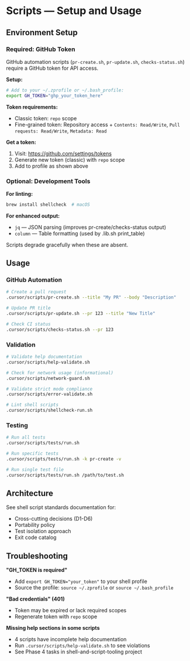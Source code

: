 # Scripts — Setup and Usage

## Environment Setup

### Required: GitHub Token

GitHub automation scripts (`pr-create.sh`, `pr-update.sh`, `checks-status.sh`) require a GitHub token for API access.

**Setup:**

```bash
# Add to your ~/.zprofile or ~/.bash_profile:
export GH_TOKEN="ghp_your_token_here"
```

**Token requirements:**

- Classic token: `repo` scope
- Fine-grained token: Repository access + `Contents: Read/Write`, `Pull requests: Read/Write`, `Metadata: Read`

**Get a token:**

1. Visit: https://github.com/settings/tokens
2. Generate new token (classic) with `repo` scope
3. Add to profile as shown above

### Optional: Development Tools

**For linting:**

```bash
brew install shellcheck  # macOS
```

**For enhanced output:**

- `jq` — JSON parsing (improves pr-create/checks-status output)
- `column` — Table formatting (used by .lib.sh print_table)

Scripts degrade gracefully when these are absent.

## Usage

### GitHub Automation

```bash
# Create a pull request
.cursor/scripts/pr-create.sh --title "My PR" --body "Description"

# Update PR title
.cursor/scripts/pr-update.sh --pr 123 --title "New Title"

# Check CI status
.cursor/scripts/checks-status.sh --pr 123
```

### Validation

```bash
# Validate help documentation
.cursor/scripts/help-validate.sh

# Check for network usage (informational)
.cursor/scripts/network-guard.sh

# Validate strict mode compliance
.cursor/scripts/error-validate.sh

# Lint shell scripts
.cursor/scripts/shellcheck-run.sh
```

### Testing

```bash
# Run all tests
.cursor/scripts/tests/run.sh

# Run specific tests
.cursor/scripts/tests/run.sh -k pr-create -v

# Run single test file
.cursor/scripts/tests/run.sh /path/to/test.sh
```

## Architecture

See shell script standards documentation for:

- Cross-cutting decisions (D1-D6)
- Portability policy
- Test isolation approach
- Exit code catalog

## Troubleshooting

**"GH_TOKEN is required"**

- Add `export GH_TOKEN="your_token"` to your shell profile
- Source the profile: `source ~/.zprofile` or `source ~/.bash_profile`

**"Bad credentials" (401)**

- Token may be expired or lack required scopes
- Regenerate token with `repo` scope

**Missing help sections in some scripts**

- 4 scripts have incomplete help documentation
- Run `.cursor/scripts/help-validate.sh` to see violations
- See Phase 4 tasks in shell-and-script-tooling project
